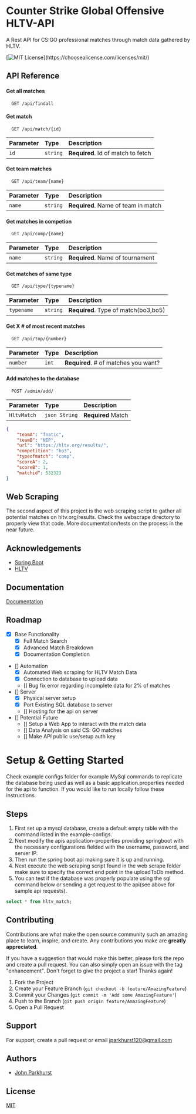 
# Counter Strike Global Offensive HLTV-API

A Rest API for CS:GO professional matches through match data gathered by HLTV.

[![MIT License](https://img.shields.io/apm/l/atomic-design-ui.svg?)](https://choosealicense.com/licenses/mit/)



## API Reference

#### Get all matches

```http
  GET /api/findall
```


#### Get match

```http
  GET /api/match/{id}
```

| Parameter | Type     | Description                       |
| :-------- | :------- | :-------------------------------- |
| `id`      | `string` | **Required**. Id of match to fetch |

#### Get team matches

```http
  GET /api/team/{name}
```

| Parameter | Type     | Description                       |
| :-------- | :------- | :-------------------------------- |
| `name`      | `string` | **Required**. Name of team in match |

#### Get matches in competion

```http
  GET /api/comp/{name}
```

| Parameter | Type     | Description                       |
| :-------- | :------- | :-------------------------------- |
| `name`      | `string` | **Required**. Name of tournament |

#### Get matches of same type

```http
  GET /api/type/{typename}
```

| Parameter | Type     | Description                       |
| :-------- | :------- | :-------------------------------- |
| `typename`      | `string` | **Required**. Type of match(bo3,bo5) |

#### Get X # of most recent matches

```http
  GET /api/top/{number}
```

| Parameter | Type     | Description                       |
| :-------- | :------- | :-------------------------------- |
| `number`      | `int` | **Required**. # of matches you want? |

#### Add matches to the database

```http
  POST /admin/add/
```

| Parameter | Type     | Description                       |
| :-------- | :------- | :-------------------------------- |
| `HltvMatch`      | `json String` | **Required** Match    |
```json
{   
    "teamA": "fnatic",
    "teamB": "NIP",
    "url": "https://hltv.org/results/",
    "competition": "bo3",
    "typeofmatch": "comp",
    "scoreA": 2,
    "scoreB": 1,
    "matchid": 532323
} 
```

## Web Scraping
The second aspect of this project is the web scraping script to gather all potential matches on hltv.org/results. Check the webscrape directory to properly view that code. More documentation/tests on the process in the near future.
## Acknowledgements

 - [Spring Boot](https://docs.spring.io/spring-boot/docs/current/reference/htmlsingle/)
 - [HLTV](https://www.hltv.org/)


## Documentation

[Documentation](https://linktodocumentation)


## Roadmap

- [x] Base Functionality
  - [x] Full Match Search
  - [x] Advanced Match Breakdown
  - [x] Documentation Completion
- [] Automation
  - [x] Automated Web scraping for HLTV Match Data
  - [x] Connection to database to upload data
  - [] Bug fix error regarding incomplete data for 2% of matches
- [] Server
  - [x] Physical server setup
  - [x] Port Existing SQL database to server
  - [] Hosting for the api on server
- [] Potential Future
  - [] Setup a Web App to interact with the match data
  - [] Data Analysis on said CS: GO matches
  - [] Make API public use/setup auth key

# Setup & Getting Started

Check example configs folder for example MySql commands to replicate the database being used as well as a basic application.properties needed for the api to function.
If you would like to run locally follow these instructions.

## Steps
1. First set up a mysql database, create a default empty table with the command listed in the example-configs.
2. Next modify the apis application-properties providing springboot with the necessary configurations fielded with the username, password, and server IP.
3. Then run the spring boot api making sure it is up and running.
4. Next execute the web scraping script found in the web scrape folder make sure to specify the correct end point in the uploadToDb method.
5. You can test if the database was properly populate using the sql command below or sending a get request to the api(see above for sample api requests).

```sql
select * from hltv_match;
```

<!-- CONTRIBUTING -->
## Contributing

Contributions are what make the open source community such an amazing place to learn, inspire, and create. Any contributions you make are **greatly appreciated**.

If you have a suggestion that would make this better, please fork the repo and create a pull request. You can also simply open an issue with the tag "enhancement".
Don't forget to give the project a star! Thanks again!

1. Fork the Project
2. Create your Feature Branch (`git checkout -b feature/AmazingFeature`)
3. Commit your Changes (`git commit -m 'Add some AmazingFeature'`)
4. Push to the Branch (`git push origin feature/AmazingFeature`)
5. Open a Pull Request



## Support

For support, create a pull request or email jparkhurst120@gmail.com


## Authors

- [John Parkhurst](https://www.github.com/John4064)


## License

[MIT](https://choosealicense.com/licenses/mit/)

